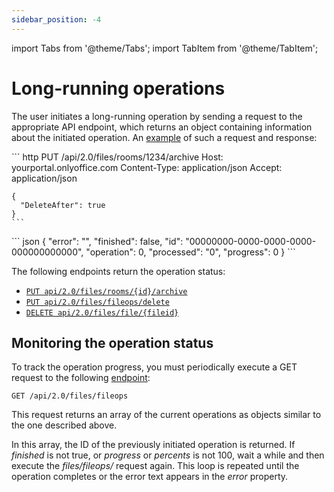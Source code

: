 ```yaml
---
sidebar_position: -4
---
```


import Tabs from '@theme/Tabs';
import TabItem from '@theme/TabItem';

# Long-running operations

The user initiates a long-running operation by sending a request to the appropriate API endpoint, which returns an object containing information about the initiated operation. An [example](../../../../openapi/docspace/api-backend/usage-api/archive-room.api.mdx) of such a request and response:

<Tabs>
  <TabItem value="request" label="Request">
    ``` http
    PUT /api/2.0/files/rooms/1234/archive
    Host: yourportal.onlyoffice.com
    Content-Type: application/json
    Accept: application/json

    {
      "DeleteAfter": true
    }
    ```
  </TabItem>
  <TabItem value="response" label="Response">
    ``` json
    {
      "error": "",
      "finished": false,
      "id": "00000000-0000-0000-0000-000000000000",
      "operation": 0,
      "processed": "0",
      "progress": 0
    }
    ```
  </TabItem>
</Tabs>

The following endpoints return the operation status:

- [`PUT api/2.0/files/rooms/{id}/archive`](../../../../openapi/docspace/api-backend/usage-api/archive-room.api.mdx)
- [`PUT api/2.0/files/fileops/delete`](../../../../openapi/docspace/api-backend/usage-api/delete-batch-items.api.mdx)
- [`DELETE api/2.0/files/file/{fileid}`](../../../../openapi/docspace/api-backend/usage-api/delete-file.api.mdx)

## Monitoring the operation status

To track the operation progress, you must periodically execute a GET request to the following [endpoint](../../../../openapi/docspace/api-backend/usage-api/get-operation-statuses.api.mdx):

``` http
GET /api/2.0/files/fileops
```

This request returns an array of the current operations as objects similar to the one described above.

In this array, the ID of the previously initiated operation is returned. If *finished* is not true, or *progress* or *percents* is not 100, wait a while and then execute the *files/fileops/* request again. This loop is repeated until the operation completes or the error text appears in the *error* property.

